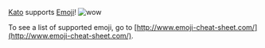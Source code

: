 [Kato](https://kato.im) supports [Emoji](http://www.emoji-cheat-sheet.com/)! ![wow](https://s3.amazonaws.com/kato-share/5b7600f98fbdb4d6fb1d8c52591013a475149d6c1695c60c86e3c2d74123291/clip.png)

To see a list of supported emoji, go to [http://www.emoji-cheat-sheet.com/](http://www.emoji-cheat-sheet.com/).

